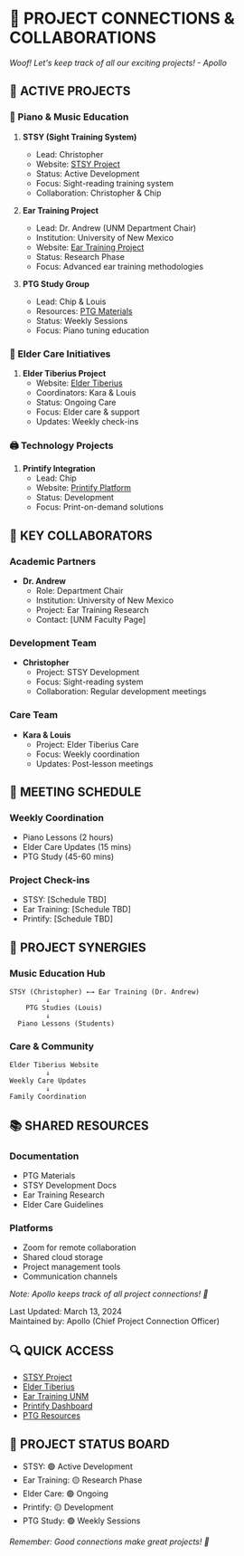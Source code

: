 # 🔗 PROJECT CONNECTIONS & COLLABORATIONS

*Woof! Let's keep track of all our exciting projects! - Apollo*

## 👥 ACTIVE PROJECTS

### 🎹 Piano & Music Education
1. **STSY (Sight Training System)**
   - Lead: Christopher
   - Website: [STSY Project](https://www.stsy.com)
   - Status: Active Development
   - Focus: Sight-reading training system
   - Collaboration: Christopher & Chip

2. **Ear Training Project**
   - Lead: Dr. Andrew (UNM Department Chair)
   - Institution: University of New Mexico
   - Website: [Ear Training Project](https://www.eartraining.unm.edu)
   - Status: Research Phase
   - Focus: Advanced ear training methodologies

3. **PTG Study Group**
   - Lead: Chip & Louis
   - Resources: [PTG Materials](https://www.ptg.org)
   - Status: Weekly Sessions
   - Focus: Piano tuning education

### 👴 Elder Care Initiatives
1. **Elder Tiberius Project**
   - Website: [Elder Tiberius](https://www.eldertiberius.com)
   - Coordinators: Kara & Louis
   - Status: Ongoing Care
   - Focus: Elder care & support
   - Updates: Weekly check-ins

### 🖨️ Technology Projects
1. **Printify Integration**
   - Lead: Chip
   - Website: [Printify Platform](https://www.printify.com)
   - Status: Development
   - Focus: Print-on-demand solutions

## 👥 KEY COLLABORATORS

### Academic Partners
- **Dr. Andrew**
  - Role: Department Chair
  - Institution: University of New Mexico
  - Project: Ear Training Research
  - Contact: [UNM Faculty Page]

### Development Team
- **Christopher**
  - Project: STSY Development
  - Focus: Sight-reading system
  - Collaboration: Regular development meetings

### Care Team
- **Kara & Louis**
  - Project: Elder Tiberius Care
  - Focus: Weekly coordination
  - Updates: Post-lesson meetings

## 📅 MEETING SCHEDULE

### Weekly Coordination
- Piano Lessons (2 hours)
- Elder Care Updates (15 mins)
- PTG Study (45-60 mins)

### Project Check-ins
- STSY: [Schedule TBD]
- Ear Training: [Schedule TBD]
- Printify: [Schedule TBD]

## 🔄 PROJECT SYNERGIES

### Music Education Hub
```
STSY (Christopher) ←→ Ear Training (Dr. Andrew)
         ↓
    PTG Studies (Louis)
         ↓
  Piano Lessons (Students)
```

### Care & Community
```
Elder Tiberius Website
         ↓
Weekly Care Updates
         ↓
Family Coordination
```

## 📚 SHARED RESOURCES

### Documentation
- PTG Materials
- STSY Development Docs
- Ear Training Research
- Elder Care Guidelines

### Platforms
- Zoom for remote collaboration
- Shared cloud storage
- Project management tools
- Communication channels

*Note: Apollo keeps track of all project connections! 🐾*

Last Updated: March 13, 2024  
Maintained by: Apollo (Chief Project Connection Officer)

## 🔍 QUICK ACCESS
- [STSY Project](https://www.stsy.com)
- [Elder Tiberius](https://www.eldertiberius.com)
- [Ear Training UNM](https://www.eartraining.unm.edu)
- [Printify Dashboard](https://www.printify.com)
- [PTG Resources](https://www.ptg.org)

## 📌 PROJECT STATUS BOARD
- STSY: 🟢 Active Development
- Ear Training: 🟡 Research Phase
- Elder Care: 🟢 Ongoing
- Printify: 🟡 Development
- PTG Study: 🟢 Weekly Sessions

*Remember: Good connections make great projects! 🎵* 